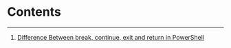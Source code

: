 # Contents
---
1.  [Difference Between break, continue, exit and return in PowerShell](/Difference-Between-break-continue-exit-return-PowerShell)
